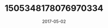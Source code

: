 ---
title: "1505348178076970334"
image: "2017-05-02 06.45.08 1505348178076970334_46248401"
date: "2017-05-02"
type: "photo"
---
